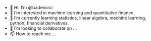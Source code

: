 - 👋 Hi, I’m @bademirci
- 👀 I’m interested in machine learning and quantitative finance.
- 🌱 I’m currently learning statistics, linear algebra, machine learning, python, financial derivatives. 
- 💞️ I’m looking to collaborate on ...
- 📫 How to reach me ...

<!---
bademirci/bademirci is a ✨ special ✨ repository because its `README.md` (this file) appears on your GitHub profile.
You can click the Preview link to takea look at your changes.
--->
